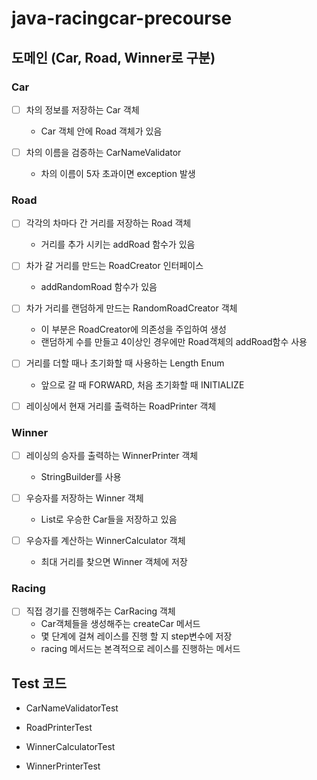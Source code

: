# java-racingcar-precourse

## 도메인 (Car, Road, Winner로 구분)

 ### Car

- [ ] 차의 정보를 저장하는 Car 객체
  - Car 객체 안에 Road 객체가 있음


- [ ] 차의 이름을 검증하는 CarNameValidator
  - 차의 이름이 5자 초과이면 exception 발생 

 ### Road

- [ ] 각각의 차마다 간 거리를 저장하는 Road 객체
  - 거리를 추가 시키는 addRoad 함수가 있음


- [ ] 차가 갈 거리를 만드는 RoadCreator 인터페이스
  - addRandomRoad 함수가 있음


- [ ] 차가 거리를 랜덤하게 만드는 RandomRoadCreator 객체
  - 이 부분은 RoadCreator에 의존성을 주입하여 생성
  - 랜덤하게 수를 만들고 4이상인 경우에만 Road객체의 addRoad함수 사용


- [ ] 거리를 더할 때나 초기화할 때 사용하는 Length Enum
  - 앞으로 갈 때 FORWARD, 처음 초기화할 때 INITIALIZE


- [ ] 레이싱에서 현재 거리를 출력하는 RoadPrinter 객체

 ### Winner

- [ ] 레이싱의 승자를 출력하는 WinnerPrinter 객체
  - StringBuilder를 사용


- [ ] 우승자를 저장하는 Winner 객체
  - List로 우승한 Car들을 저장하고 있음


- [ ] 우승자를 계산하는 WinnerCalculator 객체
  - 최대 거리를 찾으면 Winner 객체에 저장


 ### Racing

- [ ] 직접 경기를 진행해주는 CarRacing 객체
  -  Car객체들을 생성해주는 createCar 메서드
  -  몇 단계에 걸쳐 레이스를 진행 할 지 step변수에 저장
  - racing 메서드는 본격적으로 레이스를 진행하는 메서드
 

## Test 코드
  - CarNameValidatorTest


  - RoadPrinterTest


  - WinnerCalculatorTest


  - WinnerPrinterTest